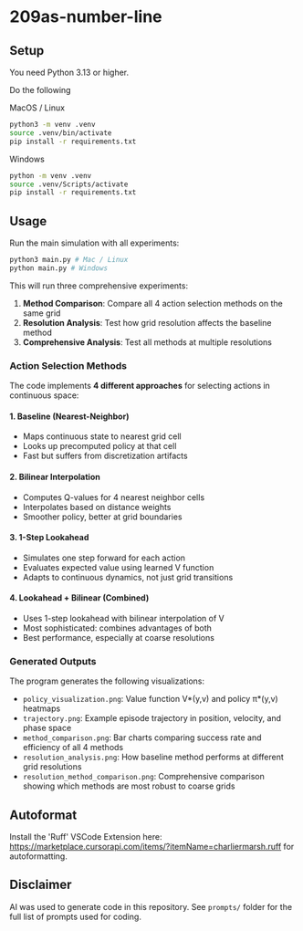 # 209as-number-line

## Setup

You need Python 3.13 or higher.

Do the following

MacOS / Linux

```sh
python3 -m venv .venv
source .venv/bin/activate
pip install -r requirements.txt
```

Windows

```sh
python -m venv .venv
source .venv/Scripts/activate
pip install -r requirements.txt
```

## Usage

Run the main simulation with all experiments:

```sh
python3 main.py # Mac / Linux
python main.py # Windows
```

This will run three comprehensive experiments:

1. **Method Comparison**: Compare all 4 action selection methods on the same grid
2. **Resolution Analysis**: Test how grid resolution affects the baseline method
3. **Comprehensive Analysis**: Test all methods at multiple resolutions

### Action Selection Methods

The code implements **4 different approaches** for selecting actions in continuous space:

#### 1. Baseline (Nearest-Neighbor)

- Maps continuous state to nearest grid cell
- Looks up precomputed policy at that cell
- Fast but suffers from discretization artifacts

#### 2. Bilinear Interpolation

- Computes Q-values for 4 nearest neighbor cells
- Interpolates based on distance weights
- Smoother policy, better at grid boundaries

#### 3. 1-Step Lookahead

- Simulates one step forward for each action
- Evaluates expected value using learned V function
- Adapts to continuous dynamics, not just grid transitions

#### 4. Lookahead + Bilinear (Combined)

- Uses 1-step lookahead with bilinear interpolation of V
- Most sophisticated: combines advantages of both
- Best performance, especially at coarse resolutions

### Generated Outputs

The program generates the following visualizations:

- `policy_visualization.png`: Value function V*(y,v) and policy π*(y,v) heatmaps
- `trajectory.png`: Example episode trajectory in position, velocity, and phase space
- `method_comparison.png`: Bar charts comparing success rate and efficiency of all 4 methods
- `resolution_analysis.png`: How baseline method performs at different grid resolutions
- `resolution_method_comparison.png`: Comprehensive comparison showing which methods are most robust to coarse grids

## Autoformat

Install the 'Ruff' VSCode Extension here: https://marketplace.cursorapi.com/items/?itemName=charliermarsh.ruff for autoformatting.

## Disclaimer

AI was used to generate code in this repository. See `prompts/` folder for the full list of prompts used for coding.
